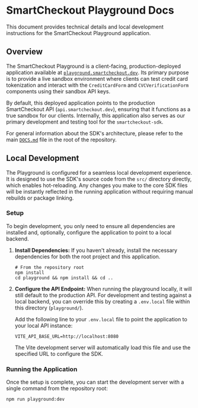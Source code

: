 # SmartCheckout Playground Docs

This document provides technical details and local development instructions for the SmartCheckout Playground application.

## Overview

The SmartCheckout Playground is a client-facing, production-deployed application available at [`playground.smartcheckout.dev`](https://playground.smartcheckout.dev). Its primary purpose is to provide a live sandbox environment where clients can test credit card tokenization and interact with the `CreditCardForm` and `CVCVerificationForm` components using their sandbox API keys.

By default, this deployed application points to the production SmartCheckout API (`api.smartcheckout.dev`), ensuring that it functions as a true sandbox for our clients. Internally, this application also serves as our primary development and testing tool for the `smartcheckout-sdk`.

For general information about the SDK's architecture, please refer to the main [`DOCS.md`](../DOCS.md) file in the root of the repository.

## Local Development

The Playground is configured for a seamless local development experience. It is designed to use the SDK's source code from the `src/` directory directly, which enables hot-reloading. Any changes you make to the core SDK files will be instantly reflected in the running application without requiring manual rebuilds or package linking.

### Setup

To begin development, you only need to ensure all dependencies are installed and, optionally, configure the application to point to a local backend.

1.  **Install Dependencies:** If you haven't already, install the necessary dependencies for both the root project and this application.
    ```shell
    # From the repository root
    npm install
    cd playground && npm install && cd ..
    ```

2.  **Configure the API Endpoint:** When running the playground locally, it will still default to the production API. For development and testing against a local backend, you can override this by creating a `.env.local` file within this directory (`playground/`).

    Add the following line to your `.env.local` file to point the application to your local API instance:
    ```
    VITE_API_BASE_URL=http://localhost:8080
    ```
    The Vite development server will automatically load this file and use the specified URL to configure the SDK.

### Running the Application

Once the setup is complete, you can start the development server with a single command from the repository root:

```shell
npm run playground:dev
```

